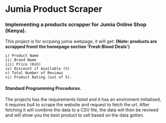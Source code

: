 # Jumia Product Scraper
### Implementing a products scrapper for Jumia Online Shop (Kenya). 
This project is for scrpaing jumia webpage, it will get:
**(Note: products are scrapped fromt the homepage section 'Fresh Blood Deals')**
```
i) Product Name
ii) Brand Name
iii) Price (Ksh)
iv) Discount if Available (%)
v) Total Number of Reviews
vi) Product Rating (out of 5). 
```
#### Standard Programming Procedures.
The projects has the requirements listed and it has an enviroment initialised, it requires bs4 to scrape the website and
request to fetch the url. After fetching it will combine the data to a CSV file, the data will then be reviwed and will show you
the best product to sell based on the data gotten.
